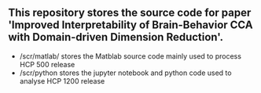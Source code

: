 ## This repository stores the source code for paper 'Improved Interpretability of Brain-Behavior CCA with Domain-driven Dimension Reduction'.
* /scr/matlab/ stores the Matblab source code mainly used to process HCP 500 release
* /scr/python stores the jupyter notebook and python code used to analyse HCP 1200 release
